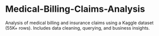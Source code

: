 # Medical-Billing-Claims-Analysis
Analysis of medical billing and insurance claims using a Kaggle dataset (55K+ rows). Includes data cleaning, querying, and business insights.
